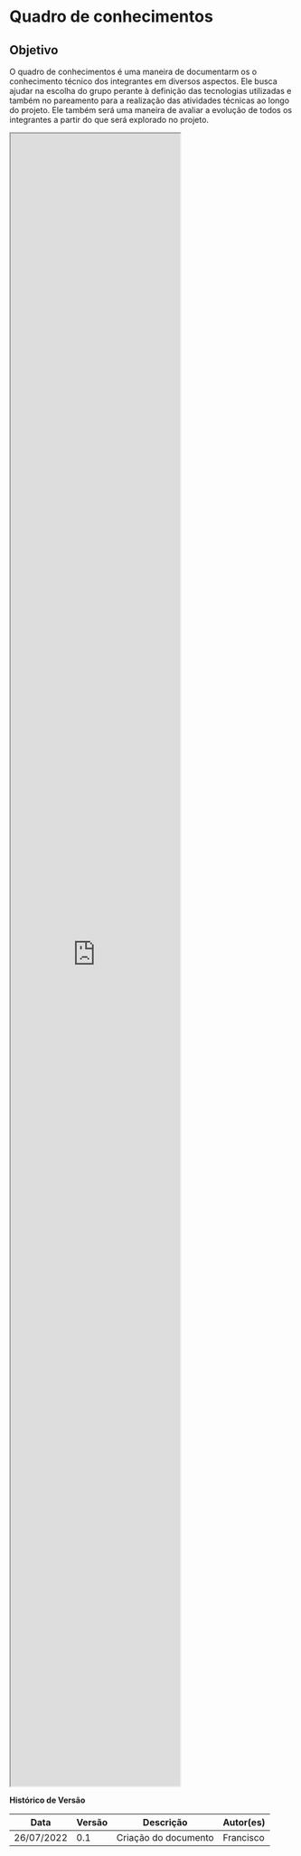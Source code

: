 # Quadro de conhecimentos

## Objetivo

O quadro de conhecimentos é uma maneira de documentarm os o conhecimento técnico dos integrantes em diversos aspectos. Ele busca ajudar na escolha do grupo perante à definição das tecnologias utilizadas e também no pareamento para a realização das atividades técnicas ao longo do projeto. Ele também será uma maneira de avaliar a evolução de todos os integrantes a partir do que será explorado no projeto.

<iframe src="https://docs.google.com/spreadsheets/d/e/2PACX-1vTmyGfaMh_iCQjsoLdwrTZ4vDYRCFxNrXUZjIujLTBPurhnVTlWyC1WDRj7cQboSGVq10xsa6IbgU3W/pubhtml?widget=true&amp;headers=false" width="auto" height="75%"></iframe>

**Histórico de Versão**

| Data       | Versão | Descrição            | Autor(es) |
| ---------- | ------ | -------------------- | --------- |
| 26/07/2022 | 0.1    | Criação do documento | Francisco |
